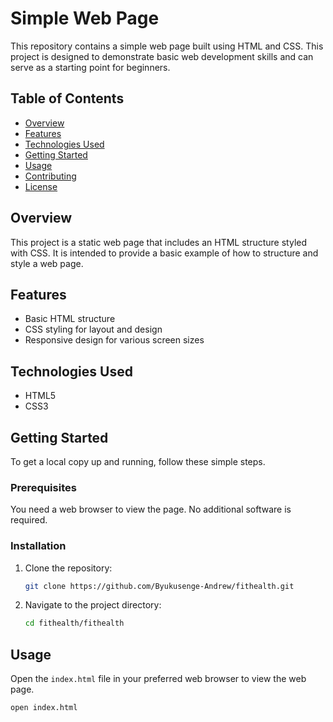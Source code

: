 # Simple Web Page

This repository contains a simple web page built using HTML and CSS. This project is designed to demonstrate basic web development skills and can serve as a starting point for beginners.

## Table of Contents

- [Overview](#overview)
- [Features](#features)
- [Technologies Used](#technologies-used)
- [Getting Started](#getting-started)
- [Usage](#usage)
- [Contributing](#contributing)
- [License](#license)

## Overview

This project is a static web page that includes an HTML structure styled with CSS. It is intended to provide a basic example of how to structure and style a web page.

## Features

- Basic HTML structure
- CSS styling for layout and design
- Responsive design for various screen sizes

## Technologies Used

- HTML5
- CSS3

## Getting Started

To get a local copy up and running, follow these simple steps.

### Prerequisites

You need a web browser to view the page. No additional software is required.

### Installation

1. Clone the repository:
    ```sh
    git clone https://github.com/Byukusenge-Andrew/fithealth.git
    ```

2. Navigate to the project directory:
    ```sh
    cd fithealth/fithealth
    ```

## Usage

Open the `index.html` file in your preferred web browser to view the web page.

```sh
open index.html
